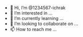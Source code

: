 - 👋 Hi, I’m @1234567-ichrak
- 👀 I’m interested in ...
- 🌱 I’m currently learning ...
- 💞️ I’m looking to collaborate on ...
- 📫 How to reach me ...

<!---
1234567-ichrak/1234567-ichrak is a ✨ special ✨ repository because its `README.md` (this file) appears on your GitHub profile.
You can click the Preview link to take a look at your changes.
--->
